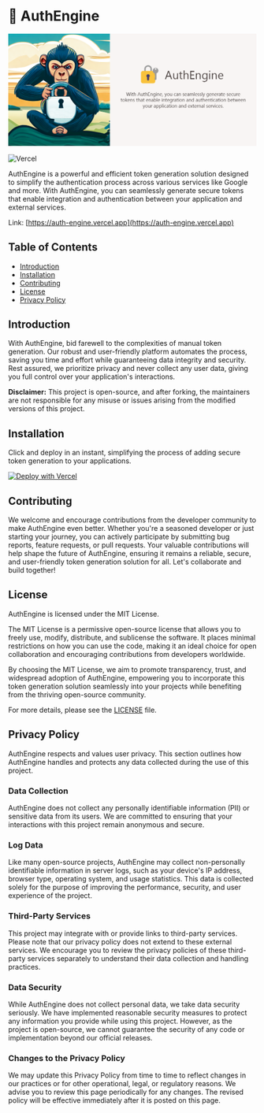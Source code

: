 # 🔐 AuthEngine

![AuthEngine](/public/images/authengine.png?raw=true "AuthEngine")

![Vercel](https://therealsujitk-vercel-badge.vercel.app/?app=auth-engine)

AuthEngine is a powerful and efficient token generation solution designed to simplify the authentication process across various services like Google and more. With AuthEngine, you can seamlessly generate secure tokens that enable integration and authentication between your application and external services.

Link: [https://auth-engine.vercel.app](https://auth-engine.vercel.app)

## Table of Contents
- [Introduction](#introduction)
- [Installation](#installation)
- [Contributing](#contributing)
- [License](#license)
- [Privacy Policy](#privacy-policy)

## Introduction

With AuthEngine, bid farewell to the complexities of manual token generation. Our robust and user-friendly platform automates the process, saving you time and effort while guaranteeing data integrity and security. Rest assured, we prioritize privacy and never collect any user data, giving you full control over your application's interactions.

**Disclaimer:** This project is open-source, and after forking, the maintainers are not responsible for any misuse or issues arising from the modified versions of this project.

## Installation

Click and deploy in an instant, simplifying the process of adding secure token generation to your applications.

[![Deploy with Vercel](https://vercel.com/button)](https://vercel.com/new/clone?repository-url=https%3A%2F%2Fgithub.com%2Ftruethari%2FAuthEngine&project-name=authengine&repository-name=AuthEngine)

## Contributing

We welcome and encourage contributions from the developer community to make AuthEngine even better. Whether you're a seasoned developer or just starting your journey, you can actively participate by submitting bug reports, feature requests, or pull requests. Your valuable contributions will help shape the future of AuthEngine, ensuring it remains a reliable, secure, and user-friendly token generation solution for all. Let's collaborate and build together!

## License

AuthEngine is licensed under the MIT License.

The MIT License is a permissive open-source license that allows you to freely use, modify, distribute, and sublicense the software. It places minimal restrictions on how you can use the code, making it an ideal choice for open collaboration and encouraging contributions from developers worldwide.

By choosing the MIT License, we aim to promote transparency, trust, and widespread adoption of AuthEngine, empowering you to incorporate this token generation solution seamlessly into your projects while benefiting from the thriving open-source community.

For more details, please see the [LICENSE](https://github.com/truethari/authengine/blob/master/LICENSE) file.

## Privacy Policy

AuthEngine respects and values user privacy. This section outlines how AuthEngine handles and protects any data collected during the use of this project.

### Data Collection

AuthEngine does not collect any personally identifiable information (PII) or sensitive data from its users. We are committed to ensuring that your interactions with this project remain anonymous and secure.

### Log Data

Like many open-source projects, AuthEngine may collect non-personally identifiable information in server logs, such as your device's IP address, browser type, operating system, and usage statistics. This data is collected solely for the purpose of improving the performance, security, and user experience of the project.

### Third-Party Services

This project may integrate with or provide links to third-party services. Please note that our privacy policy does not extend to these external services. We encourage you to review the privacy policies of these third-party services separately to understand their data collection and handling practices.

### Data Security

While AuthEngine does not collect personal data, we take data security seriously. We have implemented reasonable security measures to protect any information you provide while using this project. However, as the project is open-source, we cannot guarantee the security of any code or implementation beyond our official releases.

### Changes to the Privacy Policy

We may update this Privacy Policy from time to time to reflect changes in our practices or for other operational, legal, or regulatory reasons. We advise you to review this page periodically for any changes. The revised policy will be effective immediately after it is posted on this page.
